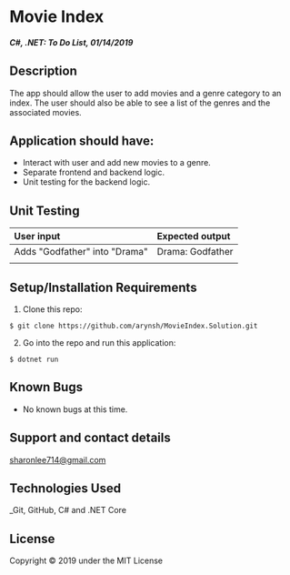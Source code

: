 # Movie Index

#### _C#, .NET: To Do List, 01/14/2019_

## Description
The app should allow the user to add movies and a genre category to an index. The user should also be able to see a list of the genres and the associated movies.

## Application should have:
- Interact with user and add new movies to a genre.
- Separate frontend and backend logic.
- Unit testing for the backend logic.


## Unit Testing
| User input | Expected output |
| :------------- | :------------- |
| Adds "Godfather" into "Drama" | Drama: Godfather |
|  |  |

## Setup/Installation Requirements

1. Clone this repo:
```
$ git clone https://github.com/arynsh/MovieIndex.Solution.git
```

2. Go into the repo and run this application:
```
$ dotnet run
```

## Known Bugs
* No known bugs at this time.

## Support and contact details
sharonlee714@gmail.com

## Technologies Used
_Git, GitHub, C# and .NET Core


## License
Copyright © 2019 under the MIT License
